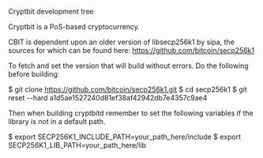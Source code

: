 Cryptbit development tree

Cryptbit is a PoS-based cryptocurrency.

CBIT is dependent upon an older version of libsecp256k1 by sipa, the sources for which can be found here:
https://github.com/bitcoin/secp256k1

To fetch and set the version that will build without errors. Do the following before building:

$ git clone  https://github.com/bitcoin/secp256k1.git 
$ cd secp256k1
$ git reset --hard a1d5ae1527240d81ef38af42942db7e4357c9ae4

Then when building cryptbitd remember to set the following
variables if the library is not in a default path.

$ export SECP256K1_INCLUDE_PATH=your_path_here/include
$ export SECP256K1_LIB_PATH=your_path_here/lib









